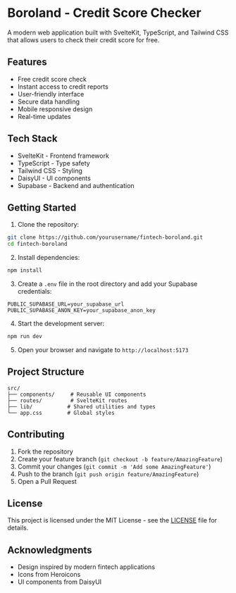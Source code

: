 # Boroland - Credit Score Checker

A modern web application built with SvelteKit, TypeScript, and Tailwind CSS that allows users to check their credit score for free.

## Features

- Free credit score check
- Instant access to credit reports
- User-friendly interface
- Secure data handling
- Mobile responsive design
- Real-time updates

## Tech Stack

- SvelteKit - Frontend framework
- TypeScript - Type safety
- Tailwind CSS - Styling
- DaisyUI - UI components
- Supabase - Backend and authentication

## Getting Started

1. Clone the repository:

```bash
git clone https://github.com/yourusername/fintech-boroland.git
cd fintech-boroland
```

2. Install dependencies:

```bash
npm install
```

3. Create a `.env` file in the root directory and add your Supabase credentials:

```env
PUBLIC_SUPABASE_URL=your_supabase_url
PUBLIC_SUPABASE_ANON_KEY=your_supabase_anon_key
```

4. Start the development server:

```bash
npm run dev
```

5. Open your browser and navigate to `http://localhost:5173`

## Project Structure

```
src/
├── components/     # Reusable UI components
├── routes/         # SvelteKit routes
├── lib/           # Shared utilities and types
└── app.css        # Global styles
```

## Contributing

1. Fork the repository
2. Create your feature branch (`git checkout -b feature/AmazingFeature`)
3. Commit your changes (`git commit -m 'Add some AmazingFeature'`)
4. Push to the branch (`git push origin feature/AmazingFeature`)
5. Open a Pull Request

## License

This project is licensed under the MIT License - see the [LICENSE](LICENSE) file for details.

## Acknowledgments

- Design inspired by modern fintech applications
- Icons from Heroicons
- UI components from DaisyUI
